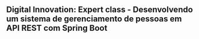 <h2>Digital Innovation: Expert class - Desenvolvendo um sistema de gerenciamento de pessoas em API REST com Spring Boot</h2>
